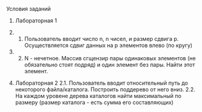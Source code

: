 Условия заданий

1. Лабораторная 1
1. 1.  Пользователь вводит число n, n чисел, и размер сдвига p. Осуществляется сдвиг данных на p элементов влево (по кругу)
1. 2. N - нечетное. Массив сгщензир пары одинаковых элементов (не обязательно стоят подряд) и один элемент без пары. Найти этот элемент. 


2. Лабораторная 2
2.1. Пользователь вводит относительный путь до некоторого файла/каталога. Построить поддерево от него вниз. 
2.2. На каждом уровене дерева каталогов найти максимальный по размеру (размер каталога - есть сумма его составляющих)

